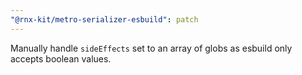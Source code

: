 ```yaml
---
"@rnx-kit/metro-serializer-esbuild": patch
---
```


Manually handle `sideEffects` set to an array of globs as esbuild only accepts boolean values.
